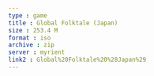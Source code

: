 ```yaml
---
type : game
title : Global Folktale (Japan)
size : 253.4 M
format : iso
archive : zip
server : myrient
link2 : Global%20Folktale%20%28Japan%29
---
```

